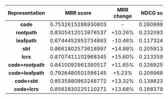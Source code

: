 | Representation | MRR score | MRR change | NDCG score | NDCG change | wandb link |
| :-: | :-: | :-: | :-: | :-: | :-: |
| __code__ | 0.7532615288930803 | - | 0.260899351 | - | [2ho4otcf](https://wandb.ai/jianguda/CodeSearchNet/runs/2ho4otcf) |
| __rootpath__ | 0.8305412013976537 | +10.26% | 0.232093445 | -11.04% | [4tpr6jve](https://wandb.ai/jianguda/CodeSearchNet/runs/4tpr6jve) |
| __leafpath__ | 0.6744452953734993 | -10.46% | 0.117324296 | -55.03% | [2alg9mpx](https://wandb.ai/jianguda/CodeSearchNet/runs/2alg9mpx) |
| __sbt__ | 0.8661802573618997 | +14.99% | 0.205913295 | -21.08% | [11aw1h01](https://wandb.ai/jianguda/CodeSearchNet/runs/11aw1h01) |
| __lcrs__ | 0.8707411102968345 | +15.60% | 0.213359217 | -18.22% | [355nqbo0](https://wandb.ai/jianguda/CodeSearchNet/runs/355nqbo0) |
| __code+rootpath__ | 0.8410092961390517 | +11.65% | 0.226925149 | -13.02% | [18ubrijp](https://wandb.ai/jianguda/CodeSearchNet/runs/18ubrijp) |
| __code+leafpath__ | 0.7926480501596145 | +5.23% | 0.206968983 | -20.67% | [ym5sj3ic](https://wandb.ai/jianguda/CodeSearchNet/runs/ym5sj3ic) |
| __code+sbt__ | 0.8535980963248772 | +13.32% | 0.138823776 | -46.79% | [qmsj8505](https://wandb.ai/jianguda/CodeSearchNet/runs/qmsj8505) |
| __code+lcrs__ | 0.8562830225110271 | +13.68% | 0.168379582 | -35.46% | [ve2r3j7l](https://wandb.ai/jianguda/CodeSearchNet/runs/ve2r3j7l) |

<!-- # code

https://wandb.ai/jianguda/CodeSearchNet/runs/2ho4otcf
NDCG Average: 0.260899351
python - Valid Mean MRR: 0.7240347681409598, Test Mean MRR: 0.7532615288930803

# rootpath

https://wandb.ai/jianguda/CodeSearchNet/runs/4tpr6jve
NDCG Average: 0.232093445
python - Valid Mean MRR: 0.803003796291582, Test Mean MRR: 0.8305412013976537
+10.26%

# leafpath

https://wandb.ai/jianguda/CodeSearchNet/runs/2alg9mpx
NDCG Average: 0.117324296
python - Valid Mean MRR: 0.6431974118514363, Test Mean MRR: 0.6744452953734993
-10.46%

# sbt

https://wandb.ai/jianguda/CodeSearchNet/runs/11aw1h01
NDCG Average: 0.205913295
python - Valid Mean MRR: 0.8373160707897818, Test Mean MRR: 0.8661802573618997
+14.99%

# lcrs

https://wandb.ai/jianguda/CodeSearchNet/runs/355nqbo0
NDCG Average: 0.213359217
python - Valid Mean MRR: 0.8423500765868353, Test Mean MRR: 0.8707411102968345
+15.60%

# mm_code_rootpath

https://wandb.ai/jianguda/CodeSearchNet/runs/18ubrijp
NDCG Average: 0.226925149
python - Valid Mean MRR: 0.8093820022430015, Test Mean MRR: 0.8410092961390517
+11.65%

# mm_code_leafpath

https://wandb.ai/jianguda/CodeSearchNet/runs/ym5sj3ic
NDCG Average: 0.206968983
python - Valid Mean MRR: 0.7544396792936826, Test Mean MRR: 0.7926480501596145
+5.23%

# mm_code_sbt

https://wandb.ai/jianguda/CodeSearchNet/runs/qmsj8505
NDCG Average: 0.138823776
python - Valid Mean MRR: 0.8202804097018976, Test Mean MRR: 0.8535980963248772
+13.32%

# mm_code_lcrs

https://wandb.ai/jianguda/CodeSearchNet/runs/ve2r3j7l
NDCG Average: 0.168379582
python - Valid Mean MRR: 0.8222613327680862, Test Mean MRR: 0.8562830225110271
+13.68% -->
